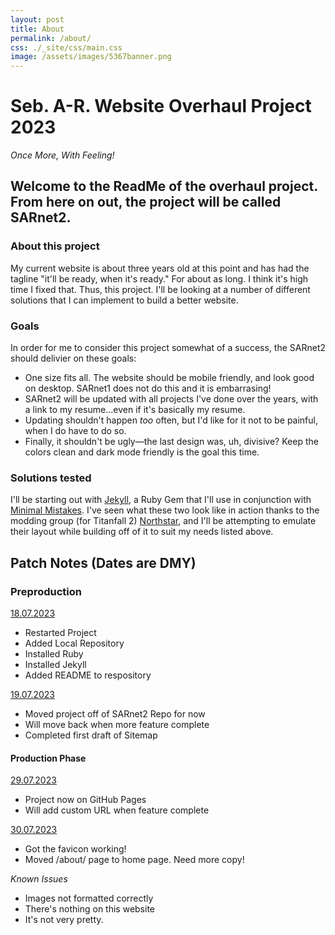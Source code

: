 ```yaml
---
layout: post
title: About
permalink: /about/
css: ./_site/css/main.css
image: /assets/images/5367banner.png
---
```


# Seb. A-R. Website Overhaul Project 2023


<em>Once More, With Feeling!</em>



## Welcome to the ReadMe of the overhaul project. From here on out, the project will be called SARnet2.

### About this project

My current website is about three years old at this point and has had the tagline "it'll be ready, when it's ready." For about as long. I think it's high time I fixed that. Thus, this project. I'll be looking at a number of different solutions that I can implement to build a better website.

### Goals

In order for me to consider this project somewhat of a success, the SARnet2 should delivier on these goals:

- One size fits all. The website should be mobile friendly, and look good on desktop. SARnet1 does not do this and it is embarrasing!
- SARnet2 will be updated with all projects I've done over the years, with a link to my resume...even if it's basically my resume. 
- Updating shouldn't happen *too* often, but I'd like for it not to be painful, when I do have to do so. 
- Finally, it shouldn't be ugly—the last design was, uh, divisive? Keep the colors clean and dark mode friendly is the goal this time.

### Solutions tested

I'll be starting out with [Jekyll](https://jekyllrb.com/), a Ruby Gem that I'll use in conjunction with [Minimal Mistakes](https://mademistakes.com/work/jekyll-themes/minimal-mistakes/). I've seen what these two look like in action thanks to the modding group (for Titanfall 2) [Northstar](https://northstar.tf/blog/), and I'll be attempting to emulate their layout while building off of it to suit my needs listed above. 

## Patch Notes (Dates are DMY)

### Preproduction

<ins>18.07.2023</ins>
- Restarted Project
- Added Local Repository
- Installed Ruby
- Installed Jekyll
- Added README to respository

<ins>19.07.2023</ins>
- Moved project off of SARnet2 Repo for now
- Will move back when more feature complete
- Completed first draft of Sitemap

#### Production Phase

<ins>29.07.2023</ins>
- Project now on GitHub Pages
- Will add custom URL when feature complete

<ins>30.07.2023</ins>
- Got the favicon working!
- Moved /about/ page to home page. Need more copy!

<em>Known Issues</em>
- Images not formatted correctly 
- There's nothing on this website
- It's not very pretty. 
